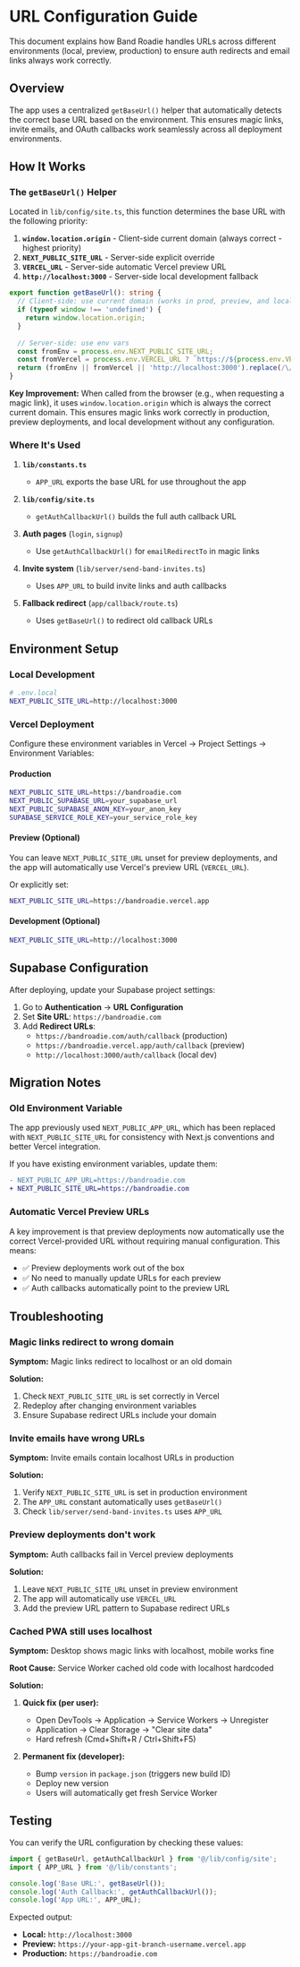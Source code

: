 # URL Configuration Guide

This document explains how Band Roadie handles URLs across different environments (local, preview, production) to ensure auth redirects and email links always work correctly.

## Overview

The app uses a centralized `getBaseUrl()` helper that automatically detects the correct base URL based on the environment. This ensures magic links, invite emails, and OAuth callbacks work seamlessly across all deployment environments.

## How It Works

### The `getBaseUrl()` Helper

Located in `lib/config/site.ts`, this function determines the base URL with the following priority:

1. **`window.location.origin`** - Client-side current domain (always correct - highest priority)
2. **`NEXT_PUBLIC_SITE_URL`** - Server-side explicit override
3. **`VERCEL_URL`** - Server-side automatic Vercel preview URL
4. **`http://localhost:3000`** - Server-side local development fallback

```typescript
export function getBaseUrl(): string {
  // Client-side: use current domain (works in prod, preview, and local)
  if (typeof window !== 'undefined') {
    return window.location.origin;
  }
  
  // Server-side: use env vars
  const fromEnv = process.env.NEXT_PUBLIC_SITE_URL;
  const fromVercel = process.env.VERCEL_URL ? `https://${process.env.VERCEL_URL}` : null;
  return (fromEnv || fromVercel || 'http://localhost:3000').replace(/\/$/, '');
}
```

**Key Improvement:** When called from the browser (e.g., when requesting a magic link), it uses `window.location.origin` which is always the correct current domain. This ensures magic links work correctly in production, preview deployments, and local development without any configuration.

### Where It's Used

1. **`lib/constants.ts`**
   - `APP_URL` exports the base URL for use throughout the app
   
2. **`lib/config/site.ts`**
   - `getAuthCallbackUrl()` builds the full auth callback URL
   
3. **Auth pages** (`login`, `signup`)
   - Use `getAuthCallbackUrl()` for `emailRedirectTo` in magic links
   
4. **Invite system** (`lib/server/send-band-invites.ts`)
   - Uses `APP_URL` to build invite links and auth callbacks
   
5. **Fallback redirect** (`app/callback/route.ts`)
   - Uses `getBaseUrl()` to redirect old callback URLs

## Environment Setup

### Local Development

```bash
# .env.local
NEXT_PUBLIC_SITE_URL=http://localhost:3000
```

### Vercel Deployment

Configure these environment variables in Vercel → Project Settings → Environment Variables:

#### Production
```bash
NEXT_PUBLIC_SITE_URL=https://bandroadie.com
NEXT_PUBLIC_SUPABASE_URL=your_supabase_url
NEXT_PUBLIC_SUPABASE_ANON_KEY=your_anon_key
SUPABASE_SERVICE_ROLE_KEY=your_service_role_key
```

#### Preview (Optional)
You can leave `NEXT_PUBLIC_SITE_URL` unset for preview deployments, and the app will automatically use Vercel's preview URL (`VERCEL_URL`).

Or explicitly set:
```bash
NEXT_PUBLIC_SITE_URL=https://bandroadie.vercel.app
```

#### Development (Optional)
```bash
NEXT_PUBLIC_SITE_URL=http://localhost:3000
```

## Supabase Configuration

After deploying, update your Supabase project settings:

1. Go to **Authentication** → **URL Configuration**
2. Set **Site URL**: `https://bandroadie.com`
3. Add **Redirect URLs**:
   - `https://bandroadie.com/auth/callback` (production)
   - `https://bandroadie.vercel.app/auth/callback` (preview)
   - `http://localhost:3000/auth/callback` (local dev)

## Migration Notes

### Old Environment Variable

The app previously used `NEXT_PUBLIC_APP_URL`, which has been replaced with `NEXT_PUBLIC_SITE_URL` for consistency with Next.js conventions and better Vercel integration.

If you have existing environment variables, update them:
```diff
- NEXT_PUBLIC_APP_URL=https://bandroadie.com
+ NEXT_PUBLIC_SITE_URL=https://bandroadie.com
```

### Automatic Vercel Preview URLs

A key improvement is that preview deployments now automatically use the correct Vercel-provided URL without requiring manual configuration. This means:

- ✅ Preview deployments work out of the box
- ✅ No need to manually update URLs for each preview
- ✅ Auth callbacks automatically point to the preview URL

## Troubleshooting

### Magic links redirect to wrong domain

**Symptom:** Magic links redirect to localhost or an old domain

**Solution:** 
1. Check `NEXT_PUBLIC_SITE_URL` is set correctly in Vercel
2. Redeploy after changing environment variables
3. Ensure Supabase redirect URLs include your domain

### Invite emails have wrong URLs

**Symptom:** Invite emails contain localhost URLs in production

**Solution:**
1. Verify `NEXT_PUBLIC_SITE_URL` is set in production environment
2. The `APP_URL` constant automatically uses `getBaseUrl()`
3. Check `lib/server/send-band-invites.ts` uses `APP_URL`

### Preview deployments don't work

**Symptom:** Auth callbacks fail in Vercel preview deployments

**Solution:**
1. Leave `NEXT_PUBLIC_SITE_URL` unset in preview environment
2. The app will automatically use `VERCEL_URL`
3. Add the preview URL pattern to Supabase redirect URLs

### Cached PWA still uses localhost

**Symptom:** Desktop shows magic links with localhost, mobile works fine

**Root Cause:** Service Worker cached old code with localhost hardcoded

**Solution:**
1. **Quick fix (per user):**
   - Open DevTools → Application → Service Workers → Unregister
   - Application → Clear Storage → "Clear site data"
   - Hard refresh (Cmd+Shift+R / Ctrl+Shift+F5)

2. **Permanent fix (developer):**
   - Bump `version` in `package.json` (triggers new build ID)
   - Deploy new version
   - Users will automatically get fresh Service Worker

## Testing

You can verify the URL configuration by checking these values:

```typescript
import { getBaseUrl, getAuthCallbackUrl } from '@/lib/config/site';
import { APP_URL } from '@/lib/constants';

console.log('Base URL:', getBaseUrl());
console.log('Auth Callback:', getAuthCallbackUrl());
console.log('App URL:', APP_URL);
```

Expected output:
- **Local:** `http://localhost:3000`
- **Preview:** `https://your-app-git-branch-username.vercel.app`
- **Production:** `https://bandroadie.com`
